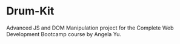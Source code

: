 # Drum-Kit
Advanced JS and DOM Manipulation project for the Complete Web Development Bootcamp course by Angela Yu.
